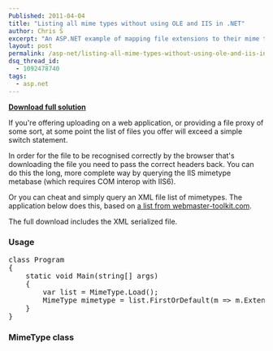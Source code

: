 ```yaml
---
Published: 2011-04-04
title: "Listing all mime types without using OLE and IIS in .NET"
author: Chris S
excerpt: "An ASP.NET example of mapping file extensions to their mime types, without needing to query IIS via COM."
layout: post
permalink: /asp-net/listing-all-mime-types-without-using-ole-and-iis-in-net/
dsq_thread_id:
  - 1092478740
tags:
  - asp.net
---
```

**[Download full solution][1]**

If you're offering uploading on a web application, or providing a file proxy of some sort, at some point the list of files you offer will exceed a simple switch statement.

In order for the file to be recognised correctly by the browser that's downloading the file you need to pass the correct headers back. You can do this the long, more complete way by querying the IIS mimetype metabase (which requires COM interop with IIS6). 

<!--more-->

Or you can cheat and simply query an XML file list of mimetypes. The application below does this, based on [a list from webmaster-toolkit.com][2].

The full download includes the XML serialized file.

### Usage

<pre>class Program
{
	static void Main(string[] args)
	{
		var list = MimeType.Load();
		MimeType mimetype = list.FirstOrDefault(m =&gt; m.Extension == "jpg");
	}
}
</pre>

### MimeType class

<script src="https://gist.github.com/yetanotherchris/4985418.js"></script>

 [1]: /storage/downloads/MimeTypes.zip
 [2]: http://www.webmaster-toolkit.com/mime-types.shtml